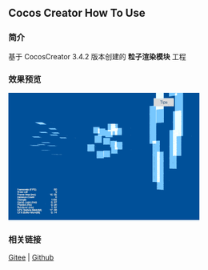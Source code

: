 ## Cocos Creator How To Use

### 简介

基于 CocosCreator 3.4.2 版本创建的 **粒子渲染模块** 工程

### 效果预览
![image](../../gif/202203/2022030540.gif)

### 相关链接
[Gitee](https://gitee.com/mirrors_cocos-creator/test-cases-3d/blob/v3.0/assets/cases/particle) | [Github](https://github.com/cocos-creator/test-cases-3d/blob/v3.0/assets/cases/particle)